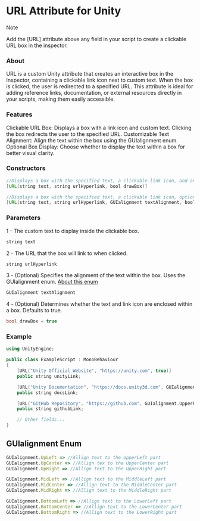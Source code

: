 # URL Attribute for Unity
> [!NOTE]
> Add the [URL] attribute above any field in your script to create a clickable URL box in the inspector.

### About
URL is a custom Unity attribute that creates an interactive box in the Inspector, containing a clickable link icon next to custom text. When the box is clicked, the user is redirected to a specified URL. 
This attribute is ideal for adding reference links, documentation, or external resources directly in your scripts, making them easily accessible.

### Features
Clickable URL Box: Displays a box with a link icon and custom text. Clicking the box redirects the user to the specified URL.
Customizable Text Alignment: Align the text within the box using the GUIalignment enum.
Optional Box Display: Choose whether to display the text within a box for better visual clarity.

### Constructors
```java
//Displays a box with the specified text, a clickable link icon, and an optional surrounding box.
[URL(string text, string urlHyperlink, bool drawBox)]
```
```java
//Displays a box with the specified text, a clickable link icon, optional text alignment, and an optional surrounding box.
[URL(string text, string urlHyperlink, GUIalignment textAlignment, bool drawBox)]
```

### Parameters
1 - The custom text to display inside the clickable box.
```cpp
string text
```
2 - The URL that the box will link to when clicked.
```cpp
string urlHyperlink
```
3 - (Optional) Specifies the alignment of the text within the box. Uses the GUIalignment enum. [About this enum](#guialignment-enum)
```javascript
GUIalignment textAlignment
```
4 - (Optional) Determines whether the text and link icon are enclosed within a box. Defaults to true.
```cpp
bool drawBox = true
```

### Example
```cpp
using UnityEngine;

public class ExampleScript : MonoBehaviour
{
    [URL("Unity Official Website", "https://unity.com", true)]
    public string unityLink;

    [URL("Unity Documentation", "https://docs.unity3d.com", GUIalignment.MiddleCenter, true)]
    public string docsLink;

    [URL("GitHub Repository", "https://github.com", GUIalignment.UpperRight, false)]
    public string githubLink;

    // Other fields...
}
```

## GUIalignment Enum
```javascript
GUIalignment.UpLeft => //Allign text to the UpperLeft part
GUIalignment.UpCenter => //Allign tex to the UpperCenter part
GUIalignment.UpRight => //Allign text to the UpperRight part

GUIalignment.MidLeft => //Allign text to the MiddleLeft part
GUIalignment.MidCenter => //Allign text to the MiddleCenter part
GUIalignment.MidRight => //Allign text to the MiddleRight part

GUIalignment.BottomLeft => //Allign text to the LowerLeft part
GUIalignment.BottomCenter => //Allign text to the LowerCenter part
GUIalignment.BottomRight => //Allign text to the LowerRight part
```
